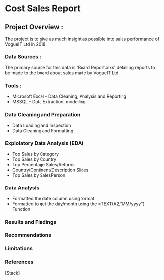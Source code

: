 # Cost Sales Report
## Project Overview :
The project is to give as much insight as possible into sales performance of VogueIT Ltd in 2018.
### Data Sources : 
The primary source for this data is 'Board Report.xlxs' detailing reports to be made to the board about sales made by VogueIT Ltd
### Tools :
- Microsoft Excel - Data Cleaning, Analysis and Reporting
- MSSQL - Data Extraction, modelling
### Data Cleaning and Preparation
- Data Loading and Inspection
- Data Cleaning and Formatting
### Explolatory Data Analysis (EDA)
- Top Sales by Category
- Top Sales by Country
- Top Percentage Sales/Returns
- Country/Continent/Description Slides
- Top Sales by SalesPerson
### Data Analysis
- Formatted the date column using format
- Formatted to get the day/month using the =TEXT(A2,"MM/yyyy") Function
### Results and Findings
### Recommendations
### Limitations
### References 
[Stack]

 
